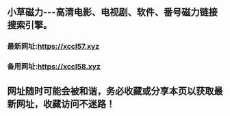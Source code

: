 ## **小草磁力---高清电影、电视剧、软件、番号磁力链接搜索引擎。**
### 最新网址:<a href="https://xccl57.xyz" target="_blank">https://xccl57.xyz</a>
### 备用网址:<a href="https://xccl58.xyz" target="_blank">https://xccl58.xyz</a>
## 网址随时可能会被和谐，务必收藏或分享本页以获取最新网址，收藏访问不迷路！
